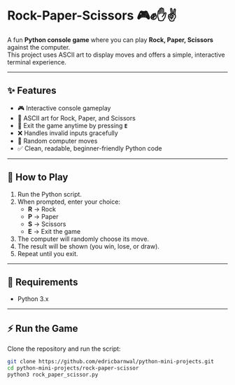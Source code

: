 # Rock-Paper-Scissors 🎮✊✋✌️

A fun **Python console game** where you can play **Rock, Paper, Scissors** against the computer.  
This project uses ASCII art to display moves and offers a simple, interactive terminal experience.

---

## ✨ Features  
- 🎮 Interactive console gameplay  
- 🎨 ASCII art for Rock, Paper, and Scissors  
- 🚪 Exit the game anytime by pressing **`E`**  
- ❌ Handles invalid inputs gracefully  
- 🤖 Random computer moves  
- ✅ Clean, readable, beginner-friendly Python code  

---

## 🚀 How to Play  
1. Run the Python script.  
2. When prompted, enter your choice:  
   - **R** → Rock  
   - **P** → Paper  
   - **S** → Scissors  
   - **E** → Exit the game  
3. The computer will randomly choose its move.  
4. The result will be shown (you win, lose, or draw).  
5. Repeat until you exit.

---

## 📂 Requirements  
- Python 3.x  

---

## ⚡ Run the Game  
Clone the repository and run the script:

```bash
git clone https://github.com/edricbarnwal/python-mini-projects.git
cd python-mini-projects/rock-paper-scissor
python3 rock_paper_scissor.py
